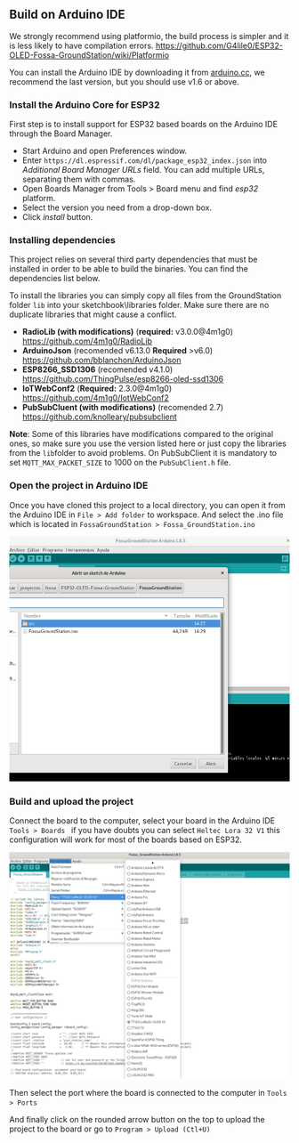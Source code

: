 ## Build on Arduino IDE
We strongly recommend using platformio, the build process is simpler and it is less likely to have compilation errors. https://github.com/G4lile0/ESP32-OLED-Fossa-GroundStation/wiki/Platformio

You can install the Arduino IDE by downloading it from [arduino.cc](https://www.arduino.cc/en/Main/Software), we recommend the last version, but you should use v1.6 or above.

### Install the Arduino Core for ESP32
First step is to install support for ESP32 based boards on the Arduino IDE through the Board Manager.

* Start Arduino and open Preferences window.
* Enter `https://dl.espressif.com/dl/package_esp32_index.json` into *Additional Board Manager URLs* field. You can add multiple URLs, separating them with commas. 
* Open Boards Manager from Tools > Board menu and find *esp32* platform.
* Select the version you need from a drop-down box.
* Click *install* button.

### Installing dependencies
This project relies on several third party dependencies that must be installed in order to be able to build the binaries. You can find the dependencies list below.

To install the libraries you can simply copy all files from the GroundStation folder `lib` into your sketchbook\libraries folder. Make sure there are no duplicate libraries that might cause a conflict.

* **RadioLib (with modifications)** (**required:** v3.0.0@4m1g0) https://github.com/4m1g0/RadioLib
* **ArduinoJson** (recomended v6.13.0 **Required** >v6.0) https://github.com/bblanchon/ArduinoJson
* **ESP8266_SSD1306** (recomended v4.1.0) https://github.com/ThingPulse/esp8266-oled-ssd1306
* **IoTWebConf2** (**Required:** 2.3.0@4m1g0) https://github.com/4m1g0/IotWebConf2
* **PubSubCluent (with modifications)** (recomended 2.7) https://github.com/knolleary/pubsubclient

**Note**: Some of this libraries have modifications compared to the original ones, so make sure you use the version listed here or just copy the libraries from the `lib`folder to avoid problems. On PubSubClient it is mandatory to set `MQTT_MAX_PACKET_SIZE` to 1000 on the `PubSubClient.h` file.

### Open the project in Arduino IDE
Once you have cloned this project to a local directory, you can open it from the Arduino IDE in `File > Add folder` to workspace. And select the .ino file which is located in `FossaGroundStation > Fossa_GroundStation.ino`

![Open on Arduino IDE](images/open_arduino.png "Open on Arduino IDE")

### Build and upload the project
Connect the board to the computer, select your board in the Arduino IDE `Tools > Boards ` if you have doubts you can select `Heltec Lora 32 V1` this configuration will work for most of the boards based on ESP32.

![Select board on Arduino IDE](images/select_board_arduino.png "Select board on Arduino IDE")

Then select the port where the board is connected to the computer in `Tools > Ports`

And finally click on the rounded arrow button on the top to upload the project to the board or go to `Program > Upload (Ctl+U)`
